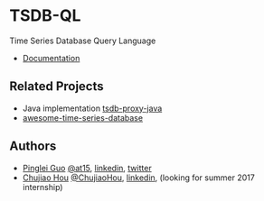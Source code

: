 # TSDB-QL

Time Series Database Query Language

- [Documentation](doc)

## Related Projects

- Java implementation [tsdb-proxy-java](https://github.com/xephonhq/tsdb-proxy-java)
- [awesome-time-series-database](https://github.com/xephonhq/awesome-time-series-database)

## Authors

- [Pinglei Guo](https://at15.github.io) [@at15](https://github.com/at15), [linkedin](https://www.linkedin.com/in/at1510086), [twitter](https://twitter.com/at1510086)
- [Chujiao Hou](https://github.com/ChujiaoHou) [@ChujiaoHou](https://github.com/ChujiaoHou), [linkedin](https://www.linkedin.com/in/chujiao-hou-5752b6133),  (looking for summer 2017 internship)

